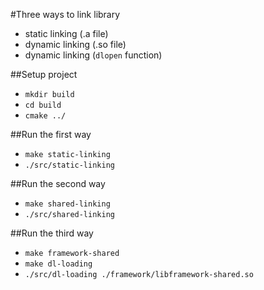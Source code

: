 #Three ways to link library
* static linking (.a file)
* dynamic linking (.so file)
* dynamic linking (`dlopen` function)

##Setup project
* `mkdir build`
* `cd build`
* `cmake ../`

##Run the first way
* `make static-linking`
* `./src/static-linking`

##Run the second way
* `make shared-linking`
* `./src/shared-linking`

##Run the third way
* `make framework-shared`
* `make dl-loading`
* `./src/dl-loading ./framework/libframework-shared.so`